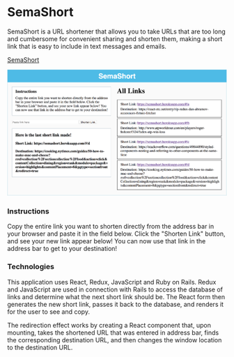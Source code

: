 # SemaShort

SemaShort is a URL shortener that allows you to take URLs that are too long and cumbersome for convenient sharing and shorten them, making a short link that is easy to include in text messages and emails.

[SemaShort](http://semashort.herokuapp.com/#/)

![SemaShort Image](./app/assets/images/semashort.png)


### Instructions
Copy the entire link you want to shorten directly from the address bar in your browser and paste it in the field below. Click the "Shorten Link" button, and see your new link appear below! You can now use that link in the address bar to get to your destination!


### Technologies
This application uses React, Redux, JavaScript and Ruby on Rails. Redux and JavaScript are used in connection with Rails to access the database of links and determine what the next short link should be. The React form then generates the new short link, passes it back to the database, and renders it for the user to see and copy.

The redirection effect works by creating a React component that, upon mounting, takes the shortened URL that was entered in address bar, finds the corresponding destination URL, and then changes the window location to the destination URL.
